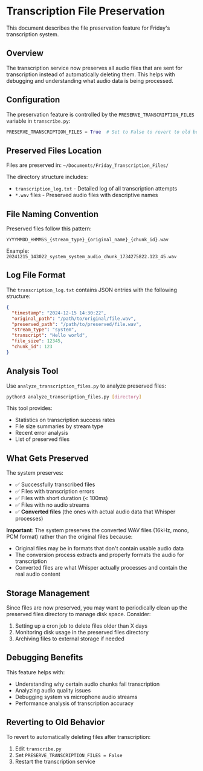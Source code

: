 # Transcription File Preservation

This document describes the file preservation feature for Friday's transcription system.

## Overview

The transcription service now preserves all audio files that are sent for transcription instead of automatically deleting them. This helps with debugging and understanding what audio data is being processed.

## Configuration

The preservation feature is controlled by the `PRESERVE_TRANSCRIPTION_FILES` variable in `transcribe.py`:

```python
PRESERVE_TRANSCRIPTION_FILES = True  # Set to False to revert to old behavior
```

## Preserved Files Location

Files are preserved in: `~/Documents/Friday_Transcription_Files/`

The directory structure includes:
- `transcription_log.txt` - Detailed log of all transcription attempts
- `*.wav` files - Preserved audio files with descriptive names

## File Naming Convention

Preserved files follow this pattern:
```
YYYYMMDD_HHMMSS_{stream_type}_{original_name}_{chunk_id}.wav
```

Example: `20241215_143022_system_system_audio_chunk_1734275822.123_45.wav`

## Log File Format

The `transcription_log.txt` contains JSON entries with the following structure:

```json
{
  "timestamp": "2024-12-15 14:30:22",
  "original_path": "/path/to/original/file.wav",
  "preserved_path": "/path/to/preserved/file.wav", 
  "stream_type": "system",
  "transcript": "Hello world",
  "file_size": 12345,
  "chunk_id": 123
}
```

## Analysis Tool

Use `analyze_transcription_files.py` to analyze preserved files:

```bash
python3 analyze_transcription_files.py [directory]
```

This tool provides:
- Statistics on transcription success rates
- File size summaries by stream type
- Recent error analysis
- List of preserved files

## What Gets Preserved

The system preserves:
- ✅ Successfully transcribed files
- ✅ Files with transcription errors 
- ✅ Files with short duration (< 100ms)
- ✅ Files with no audio streams
- ✅ **Converted files** (the ones with actual audio data that Whisper processes)

**Important**: The system preserves the converted WAV files (16kHz, mono, PCM format) rather than the original files because:
- Original files may be in formats that don't contain usable audio data
- The conversion process extracts and properly formats the audio for transcription
- Converted files are what Whisper actually processes and contain the real audio content

## Storage Management

Since files are now preserved, you may want to periodically clean up the preserved files directory to manage disk space. Consider:

1. Setting up a cron job to delete files older than X days
2. Monitoring disk usage in the preserved files directory
3. Archiving files to external storage if needed

## Debugging Benefits

This feature helps with:
- Understanding why certain audio chunks fail transcription
- Analyzing audio quality issues
- Debugging system vs microphone audio streams
- Performance analysis of transcription accuracy

## Reverting to Old Behavior

To revert to automatically deleting files after transcription:

1. Edit `transcribe.py`
2. Set `PRESERVE_TRANSCRIPTION_FILES = False`
3. Restart the transcription service 